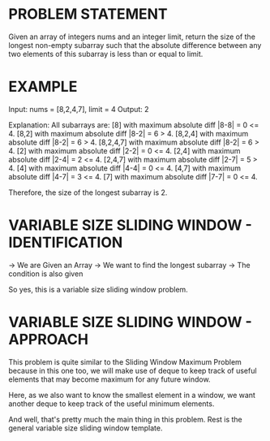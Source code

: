 # PROBLEM STATEMENT

Given an array of integers nums and an integer limit, return the size of the longest non-empty subarray such that the absolute difference between any two elements of this subarray is less than or equal to limit.


# EXAMPLE

Input: nums = [8,2,4,7], limit = 4
Output: 2 

Explanation: All subarrays are: 
[8] with maximum absolute diff |8-8| = 0 <= 4.
[8,2] with maximum absolute diff |8-2| = 6 > 4. 
[8,2,4] with maximum absolute diff |8-2| = 6 > 4.
[8,2,4,7] with maximum absolute diff |8-2| = 6 > 4.
[2] with maximum absolute diff |2-2| = 0 <= 4.
[2,4] with maximum absolute diff |2-4| = 2 <= 4.
[2,4,7] with maximum absolute diff |2-7| = 5 > 4.
[4] with maximum absolute diff |4-4| = 0 <= 4.
[4,7] with maximum absolute diff |4-7| = 3 <= 4.
[7] with maximum absolute diff |7-7| = 0 <= 4. 

Therefore, the size of the longest subarray is 2.

# VARIABLE SIZE SLIDING WINDOW - IDENTIFICATION

 -> We are Given an Array
 -> We want to find the longest subarray
 -> The condition is also given

So yes, this is a variable size sliding window problem.

# VARIABLE SIZE SLIDING WINDOW - APPROACH

This problem is quite similar to the Sliding Window Maximum Problem because in this one too, we will make use of deque to keep track of useful elements that may become maximum for any future window.

Here, as we also want to know the smallest element in a window, we want another deque to keep track of the useful minimum elements.

And well, that's pretty much the main thing in this problem. Rest is the general variable size sliding window template.